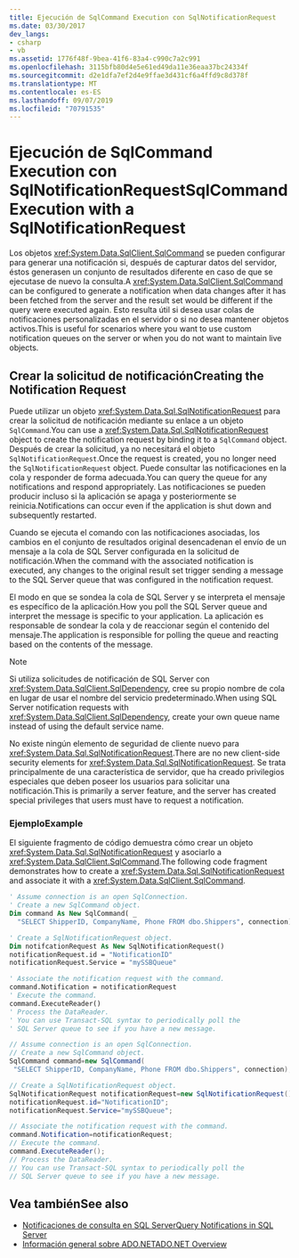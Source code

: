 ```yaml
---
title: Ejecución de SqlCommand Execution con SqlNotificationRequest
ms.date: 03/30/2017
dev_langs:
- csharp
- vb
ms.assetid: 1776f48f-9bea-41f6-83a4-c990c7a2c991
ms.openlocfilehash: 3115bfb80d4e5e61ed49da11e36eaa37bc24334f
ms.sourcegitcommit: d2e1dfa7ef2d4e9ffae3d431cf6a4ffd9c8d378f
ms.translationtype: MT
ms.contentlocale: es-ES
ms.lasthandoff: 09/07/2019
ms.locfileid: "70791535"
---
```

# <a name="sqlcommand-execution-with-a-sqlnotificationrequest"></a><span data-ttu-id="1026e-102">Ejecución de SqlCommand Execution con SqlNotificationRequest</span><span class="sxs-lookup"><span data-stu-id="1026e-102">SqlCommand Execution with a SqlNotificationRequest</span></span>

<span data-ttu-id="1026e-103">Los objetos <xref:System.Data.SqlClient.SqlCommand> se pueden configurar para generar una notificación si, después de capturar datos del servidor, éstos generasen un conjunto de resultados diferente en caso de que se ejecutase de nuevo la consulta.</span><span class="sxs-lookup"><span data-stu-id="1026e-103">A <xref:System.Data.SqlClient.SqlCommand> can be configured to generate a notification when data changes after it has been fetched from the server and the result set would be different if the query were executed again.</span></span> <span data-ttu-id="1026e-104">Esto resulta útil si desea usar colas de notificaciones personalizadas en el servidor o si no desea mantener objetos activos.</span><span class="sxs-lookup"><span data-stu-id="1026e-104">This is useful for scenarios where you want to use custom notification queues on the server or when you do not want to maintain live objects.</span></span>

## <a name="creating-the-notification-request"></a><span data-ttu-id="1026e-105">Crear la solicitud de notificación</span><span class="sxs-lookup"><span data-stu-id="1026e-105">Creating the Notification Request</span></span>

<span data-ttu-id="1026e-106">Puede utilizar un objeto <xref:System.Data.Sql.SqlNotificationRequest> para crear la solicitud de notificación mediante su enlace a un objeto `SqlCommand`.</span><span class="sxs-lookup"><span data-stu-id="1026e-106">You can use a <xref:System.Data.Sql.SqlNotificationRequest> object to create the notification request by binding it to a `SqlCommand` object.</span></span> <span data-ttu-id="1026e-107">Después de crear la solicitud, ya no necesitará el objeto `SqlNotificationRequest`.</span><span class="sxs-lookup"><span data-stu-id="1026e-107">Once the request is created, you no longer need the `SqlNotificationRequest` object.</span></span> <span data-ttu-id="1026e-108">Puede consultar las notificaciones en la cola y responder de forma adecuada.</span><span class="sxs-lookup"><span data-stu-id="1026e-108">You can query the queue for any notifications and respond appropriately.</span></span> <span data-ttu-id="1026e-109">Las notificaciones se pueden producir incluso si la aplicación se apaga y posteriormente se reinicia.</span><span class="sxs-lookup"><span data-stu-id="1026e-109">Notifications can occur even if the application is shut down and subsequently restarted.</span></span>

<span data-ttu-id="1026e-110">Cuando se ejecuta el comando con las notificaciones asociadas, los cambios en el conjunto de resultados original desencadenan el envío de un mensaje a la cola de SQL Server configurada en la solicitud de notificación.</span><span class="sxs-lookup"><span data-stu-id="1026e-110">When the command with the associated notification is executed, any changes to the original result set trigger sending a message to the SQL Server queue that was configured in the notification request.</span></span>

<span data-ttu-id="1026e-111">El modo en que se sondea la cola de SQL Server y se interpreta el mensaje es específico de la aplicación.</span><span class="sxs-lookup"><span data-stu-id="1026e-111">How you poll the SQL Server queue and interpret the message is specific to your application.</span></span> <span data-ttu-id="1026e-112">La aplicación es responsable de sondear la cola y de reaccionar según el contenido del mensaje.</span><span class="sxs-lookup"><span data-stu-id="1026e-112">The application is responsible for polling the queue and reacting based on the contents of the message.</span></span>

> [!NOTE]
> <span data-ttu-id="1026e-113">Si utiliza solicitudes de notificación de SQL Server con <xref:System.Data.SqlClient.SqlDependency>, cree su propio nombre de cola en lugar de usar el nombre del servicio predeterminado.</span><span class="sxs-lookup"><span data-stu-id="1026e-113">When using SQL Server notification requests with <xref:System.Data.SqlClient.SqlDependency>, create your own queue name instead of using the default service name.</span></span>

<span data-ttu-id="1026e-114">No existe ningún elemento de seguridad de cliente nuevo para <xref:System.Data.Sql.SqlNotificationRequest>.</span><span class="sxs-lookup"><span data-stu-id="1026e-114">There are no new client-side security elements for <xref:System.Data.Sql.SqlNotificationRequest>.</span></span> <span data-ttu-id="1026e-115">Se trata principalmente de una característica de servidor, que ha creado privilegios especiales que deben poseer los usuarios para solicitar una notificación.</span><span class="sxs-lookup"><span data-stu-id="1026e-115">This is primarily a server feature, and the server has created special privileges that users must have to request a notification.</span></span>

### <a name="example"></a><span data-ttu-id="1026e-116">Ejemplo</span><span class="sxs-lookup"><span data-stu-id="1026e-116">Example</span></span>

<span data-ttu-id="1026e-117">El siguiente fragmento de código demuestra cómo crear un objeto <xref:System.Data.Sql.SqlNotificationRequest> y asociarlo a <xref:System.Data.SqlClient.SqlCommand>.</span><span class="sxs-lookup"><span data-stu-id="1026e-117">The following code fragment demonstrates how to create a <xref:System.Data.Sql.SqlNotificationRequest> and associate it with a <xref:System.Data.SqlClient.SqlCommand>.</span></span>

```vb
' Assume connection is an open SqlConnection.
' Create a new SqlCommand object.
Dim command As New SqlCommand( _
  "SELECT ShipperID, CompanyName, Phone FROM dbo.Shippers", connection)

' Create a SqlNotificationRequest object.
Dim notifcationRequest As New SqlNotificationRequest()
notificationRequest.id = "NotificationID"
notificationRequest.Service = "mySSBQueue"

' Associate the notification request with the command.
command.Notification = notificationRequest
' Execute the command.
command.ExecuteReader()
' Process the DataReader.
' You can use Transact-SQL syntax to periodically poll the
' SQL Server queue to see if you have a new message.
```

```csharp
// Assume connection is an open SqlConnection.
// Create a new SqlCommand object.
SqlCommand command=new SqlCommand(
 "SELECT ShipperID, CompanyName, Phone FROM dbo.Shippers", connection);

// Create a SqlNotificationRequest object.
SqlNotificationRequest notificationRequest=new SqlNotificationRequest();
notificationRequest.id="NotificationID";
notificationRequest.Service="mySSBQueue";

// Associate the notification request with the command.
command.Notification=notificationRequest;
// Execute the command.
command.ExecuteReader();
// Process the DataReader.
// You can use Transact-SQL syntax to periodically poll the
// SQL Server queue to see if you have a new message.
```

## <a name="see-also"></a><span data-ttu-id="1026e-118">Vea también</span><span class="sxs-lookup"><span data-stu-id="1026e-118">See also</span></span>

- [<span data-ttu-id="1026e-119">Notificaciones de consulta en SQL Server</span><span class="sxs-lookup"><span data-stu-id="1026e-119">Query Notifications in SQL Server</span></span>](query-notifications-in-sql-server.md)
- [<span data-ttu-id="1026e-120">Información general sobre ADO.NET</span><span class="sxs-lookup"><span data-stu-id="1026e-120">ADO.NET Overview</span></span>](../ado-net-overview.md)
